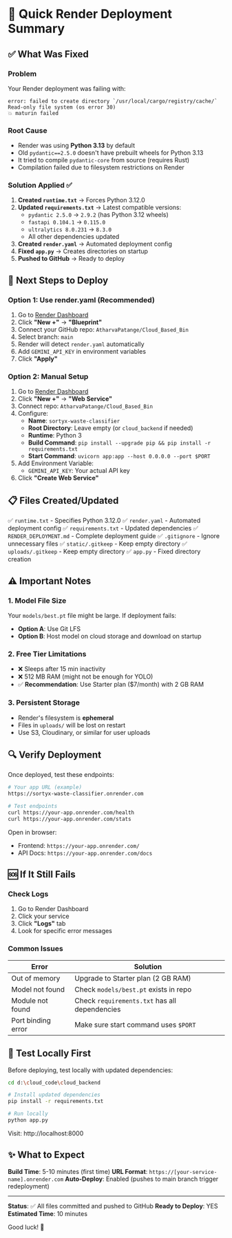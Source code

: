 # 🎯 Quick Render Deployment Summary

## ✅ What Was Fixed

### Problem
Your Render deployment was failing with:
```
error: failed to create directory `/usr/local/cargo/registry/cache/`
Read-only file system (os error 30)
💥 maturin failed
```

### Root Cause
- Render was using **Python 3.13** by default
- Old `pydantic==2.5.0` doesn't have prebuilt wheels for Python 3.13
- It tried to compile `pydantic-core` from source (requires Rust)
- Compilation failed due to filesystem restrictions on Render

### Solution Applied ✅
1. **Created `runtime.txt`** → Forces Python 3.12.0
2. **Updated `requirements.txt`** → Latest compatible versions:
   - `pydantic 2.5.0` → `2.9.2` (has Python 3.12 wheels)
   - `fastapi 0.104.1` → `0.115.0`
   - `ultralytics 8.0.231` → `8.3.0`
   - All other dependencies updated
3. **Created `render.yaml`** → Automated deployment config
4. **Fixed `app.py`** → Creates directories on startup
5. **Pushed to GitHub** → Ready to deploy

## 🚀 Next Steps to Deploy

### Option 1: Use render.yaml (Recommended)
1. Go to [Render Dashboard](https://dashboard.render.com/)
2. Click **"New +"** → **"Blueprint"**
3. Connect your GitHub repo: `AtharvaPatange/Cloud_Based_Bin`
4. Select branch: `main`
5. Render will detect `render.yaml` automatically
6. Add `GEMINI_API_KEY` in environment variables
7. Click **"Apply"**

### Option 2: Manual Setup
1. Go to [Render Dashboard](https://dashboard.render.com/)
2. Click **"New +"** → **"Web Service"**
3. Connect repo: `AtharvaPatange/Cloud_Based_Bin`
4. Configure:
   - **Name**: `sortyx-waste-classifier`
   - **Root Directory**: Leave empty (or `cloud_backend` if needed)
   - **Runtime**: Python 3
   - **Build Command**: `pip install --upgrade pip && pip install -r requirements.txt`
   - **Start Command**: `uvicorn app:app --host 0.0.0.0 --port $PORT`
5. Add Environment Variable:
   - `GEMINI_API_KEY`: Your actual API key
6. Click **"Create Web Service"**

## 📋 Files Created/Updated

✅ `runtime.txt` - Specifies Python 3.12.0
✅ `render.yaml` - Automated deployment config
✅ `requirements.txt` - Updated dependencies
✅ `RENDER_DEPLOYMENT.md` - Complete deployment guide
✅ `.gitignore` - Ignore unnecessary files
✅ `static/.gitkeep` - Keep empty directory
✅ `uploads/.gitkeep` - Keep empty directory
✅ `app.py` - Fixed directory creation

## ⚠️ Important Notes

### 1. Model File Size
Your `models/best.pt` file might be large. If deployment fails:
- **Option A**: Use Git LFS
- **Option B**: Host model on cloud storage and download on startup

### 2. Free Tier Limitations
- ❌ Sleeps after 15 min inactivity
- ❌ 512 MB RAM (might not be enough for YOLO)
- ✅ **Recommendation**: Use Starter plan ($7/month) with 2 GB RAM

### 3. Persistent Storage
- Render's filesystem is **ephemeral**
- Files in `uploads/` will be lost on restart
- Use S3, Cloudinary, or similar for user uploads

## 🔍 Verify Deployment

Once deployed, test these endpoints:
```bash
# Your app URL (example)
https://sortyx-waste-classifier.onrender.com

# Test endpoints
curl https://your-app.onrender.com/health
curl https://your-app.onrender.com/stats
```

Open in browser:
- Frontend: `https://your-app.onrender.com/`
- API Docs: `https://your-app.onrender.com/docs`

## 🆘 If It Still Fails

### Check Logs
1. Go to Render Dashboard
2. Click your service
3. Click **"Logs"** tab
4. Look for specific error messages

### Common Issues
| Error | Solution |
|-------|----------|
| Out of memory | Upgrade to Starter plan (2 GB RAM) |
| Model not found | Check `models/best.pt` exists in repo |
| Module not found | Check `requirements.txt` has all dependencies |
| Port binding error | Make sure start command uses `$PORT` |

## 📱 Test Locally First

Before deploying, test locally with updated dependencies:
```bash
cd d:\cloud_code\cloud_backend

# Install updated dependencies
pip install -r requirements.txt

# Run locally
python app.py
```

Visit: http://localhost:8000

## ✨ What to Expect

**Build Time**: 5-10 minutes (first time)
**URL Format**: `https://[your-service-name].onrender.com`
**Auto-Deploy**: Enabled (pushes to main branch trigger redeployment)

---

**Status**: ✅ All files committed and pushed to GitHub
**Ready to Deploy**: YES
**Estimated Time**: 10 minutes

Good luck! 🚀
